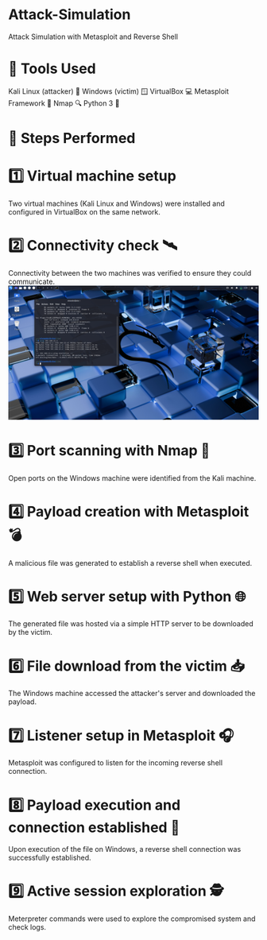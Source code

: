 # Attack-Simulation
Attack Simulation with Metasploit and Reverse Shell
# 🧰 Tools Used
Kali Linux (attacker) 🐉
Windows (victim) 🪟
VirtualBox 💻
Metasploit Framework 🎯
Nmap 🔍
Python 3 🐍

# 🧪 Steps Performed
# 1️⃣ Virtual machine setup
Two virtual machines (Kali Linux and Windows) were installed and configured in VirtualBox on the same network.

# 2️⃣ Connectivity check 🛰️
Connectivity between the two machines was verified to ensure they could communicate.
![PingImage](PingFromKali.png)
# 3️⃣ Port scanning with Nmap 🔎
Open ports on the Windows machine were identified from the Kali machine.

# 4️⃣ Payload creation with Metasploit 💣
A malicious file was generated to establish a reverse shell when executed.

# 5️⃣ Web server setup with Python 🌐
The generated file was hosted via a simple HTTP server to be downloaded by the victim.

# 6️⃣ File download from the victim 📥
The Windows machine accessed the attacker's server and downloaded the payload.

# 7️⃣ Listener setup in Metasploit 🎧
Metasploit was configured to listen for the incoming reverse shell connection.

# 8️⃣ Payload execution and connection established 🔌
Upon execution of the file on Windows, a reverse shell connection was successfully established.

# 9️⃣ Active session exploration 🕵️
Meterpreter commands were used to explore the compromised system and check logs.
